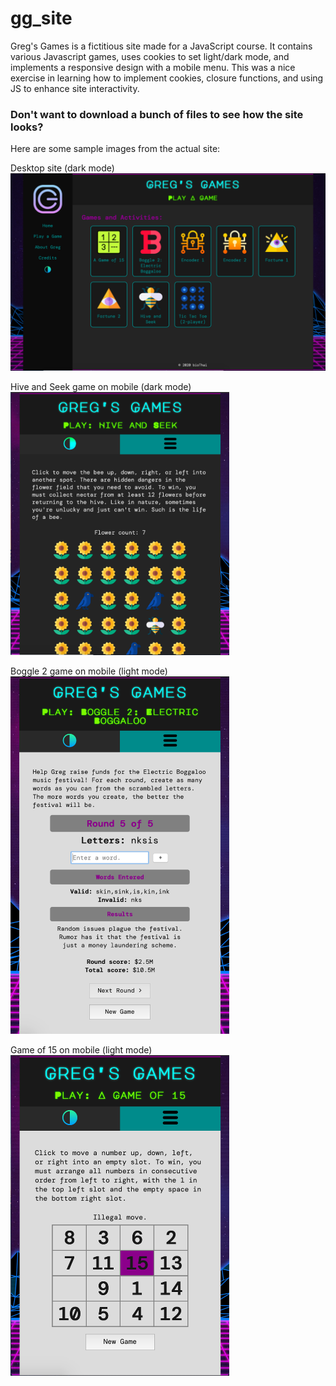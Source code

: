 # gg_site

Greg's Games is a fictitious site made for a JavaScript course. It contains various Javascript games, uses cookies to set light/dark mode, and implements a responsive design with a mobile menu. This was a nice exercise in learning how to implement cookies, closure functions, and using JS to enhance site interactivity.

### Don't want to download a bunch of files to see how the site looks?

Here are some sample images from the actual site:

Desktop site (dark mode)<br>
<img src="demo_img1.png" alt="Image of game page on desktop, dark mode enabled" width="700"/>

Hive and Seek game on mobile (dark mode)<br>
<img src="demo_img2.png" alt="Image of Hive and Seek game on mobile (dark mode)" width="350"/>

Boggle 2 game on mobile (light mode)<br>
<img src="demo_img3.png" alt="Image of Boggle 2 game on mobile (light mode)" width="350"/>

Game of 15 on mobile (light mode)<br>
<img src="demo_img4.png" alt="Image of Game of 15 on mobile (light mode)" width="350"/>
